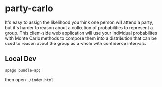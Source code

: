 # party-carlo
It's easy to assign the likelihood you think one person will attend a party, but it's harder to reason about a collection of probabilities to represent a group. This client-side web application will use your individual probabilites with Monte Carlo methods to compose them into a distribution that can be used to reason about the group as a whole with confidence intervals.

## Local Dev
```
spago bundle-app
```
then open `./index.html`
